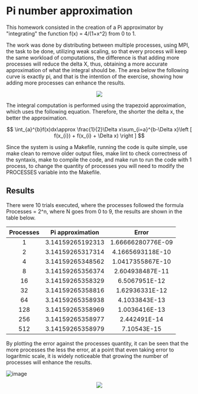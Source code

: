 # Pi number approximation

This homework consisted in the creation of a Pi approximator by "integrating" the function f(x) = 4/(1+x^2) from 0 to 1.

The work was done by distributing between multiple processes, using MPI, the task to be done, utilizing weak scaling, so that every process will keep the same workload of computations, the difference is that adding more processes will reduce the delta X, thus, obtaining a more accurate approximation of what the integral should be. The area below the following curve is exactly pi, and that is the intention of the exercise, showing how adding more processes can enhance the results. 

<p align="center">
  <img src="https://user-images.githubusercontent.com/18760154/231065792-b40f1d9a-76bf-4929-bb78-8be7007e7ab0.png" />
</p>

The integral computation is performed using the trapezoid approximation, which uses the following equation. Therefore, the shorter the delta x, the better the approximation.

$$ \int_{a}^{b}f(x)dx\approx \frac{1}{2}\Delta x\sum_{i=a}^{b-\Delta x}\left [ f(x_{i}) + f(x_{i} + \Delta x) \right ] $$


Since the system is using a Makefile, running the code is quite simple, use make clean to remove older output files, make lint to check correctness of the syntaxis, make to compile the code, and make run to run the code with 1 process, to change the quantity of processes you will need to modify the PROCESSES variable into the Makefile.

## Results

There were 10 trials executed, where the processes followed the formula Processes = 2^n, where N goes from 0 to 9, the results are shown in the table below.

| **Processes** | **Pi approximation** |     **Error**     |
|:-------------:|:--------------------:|:-----------------:|
|       1       |   3.14159265192313   | 1.66666280776E-09 |
|       2       |   3.14159265317314   |  4.1665693118E-10 |
|       4       |   3.14159265348562   |  1.0417355867E-10 |
|       8       |   3.14159265356374   |  2.604938487E-11  |
|       16      |   3.14159265358329   |   6.5067951E-12   |
|       32      |   3.14159265358816   |   1.62936331E-12  |
|       64      |   3.14159265358938   |   4.1033843E-13   |
|      128      |   3.14159265358969   |   1.0036416E-13   |
|      256      |   3.14159265358977   |    2.442491E-14   |
|      512      |   3.14159265358979   |    7.10543E-15    |

By plotting the error against the processes quantity, it can be seen that the more processes the less the error, at a point that even taking error to logaritmic scale, it is widely noticeable that growing the number of processes will enhance the results.

![image]()

<p align="center">
  <img src="https://user-images.githubusercontent.com/18760154/231334251-f539e97c-d47e-4d93-9932-4f8e857f82f5.png" />
</p>
